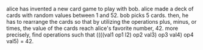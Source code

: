 alice has invented a new card game to play with bob. alice made a deck of cards with random values between 1 and 52. bob picks 5 cards. then, he has to rearrange the cards so that by utilizing the operations plus, minus, or times, the value of the cards reach alice's favorite number, 42. more precisely, find operations such that ((((val1 op1 l2) op2 val3) op3 val4) op4 val5) = 42.
